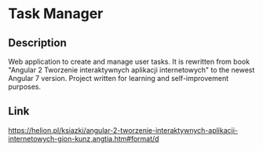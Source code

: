 # Task Manager

## Description
Web application to create and manage user tasks. It is rewritten from book "Angular 2 Tworzenie interaktywnych aplikacji internetowych" to the newest Angular 7 version. Project written for learning and self-improvement purposes.

## Link
https://helion.pl/ksiazki/angular-2-tworzenie-interaktywnych-aplikacji-internetowych-gion-kunz,angtia.htm#format/d
